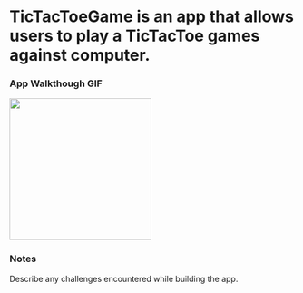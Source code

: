 # TicTacToeGame is an app that allows users to play a TicTacToe games against computer.

### App Walkthough GIF


<img src="https://github.com/The-Yigit/TicTacToeGame/blob/master/tictactoeGIF.gif" width=250><br>

### Notes
Describe any challenges encountered while building the app.
